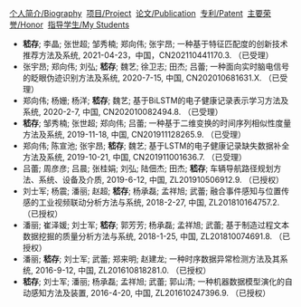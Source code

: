 [个人简介/Biography](./index.md)&nbsp; [项目/Project](./project.md)&nbsp; [论文/Publication](./publication.md)&nbsp;  [专利/Patent](./patent.md)&nbsp; [主要荣誉/Honor](./honor.md)&nbsp; [指导学生/My Students](./student.md)

- **嵇存**; 李晶; 张世超; 邹秀楠; 郑向伟; 张宇昂; 一种基于特征匹配度的创新技术推荐方法及系统, 2021-04-23，中国，CN202110441170.3. （已受理） 
- 张宇昂; 郑向伟; 刘弘; **嵇存**; 魏艺; 徐卫志; 田杰; 吕蕾; 一种面向实时脑电信号的眨眼伪迹识别方法及系统, 2020-7-15, 中国, CN202010681631.X. （已受理）
- 郑向伟; 杨姗; 杨洋; **嵇存**; 魏艺; 基于BiLSTM的电子健康记录表示学习方法及系统, 2020-2-7, 中国, CN202010082494.8. （已受理）
- **嵇存**; 邹秀楠; 张世超; 郑向伟; 吕蕾; 一种基于二维变换的时间序列相似性度量方法及系统, 2019-11-18, 中国, CN201911128265.9. （已受理）
- 郑向伟; 陈宣池; 张宇昂; **嵇存**; 魏艺; 基于LSTM的电子健康记录缺失数据补全方法及系统, 2019-10-21, 中国, CN201911001636.7. （已受理）
- 吕蕾; 周彦彦; 吕晨; 张桂娟; 刘弘; 陆佃杰; 田杰; **嵇存**; 车辆导航路径规划方法、系统、设备及介质, 2019-6-12, 中国, ZL201910506912.9. （已授权）
- 刘士军; 杨震; 潘丽; 赵超; **嵇存**; 杨承磊; 孟祥旭; 武蕾; 融合事件感知与位置传感的工业视频联动分析方法与系统, 2018-2-27, 中国, ZL201810164757.2. （已授权）
- 潘丽; 崔泽媛; 刘士军; **嵇存**; 郭芳芳; 杨承磊; 孟祥旭; 武蕾; 基于制造过程文本数据挖掘的质量分析方法与系统, 2018-1-25, 中国, ZL201810074691.8. （已授权）
- 潘丽; **嵇存**; 刘士军; 武蕾; 郑来明; 赵建龙; 一种时序数据异常检测方法及其系统, 2016-9-12, 中国, ZL201610818281.0. （已授权）
- **嵇存**; 刘士军; 潘丽; 杨承磊; 孟祥旭; 武蕾; 郭山清; 一种机器数据模型演化的自动感知方法及装置, 2016-4-20, 中国, ZL201610247396.9. （已授权）
